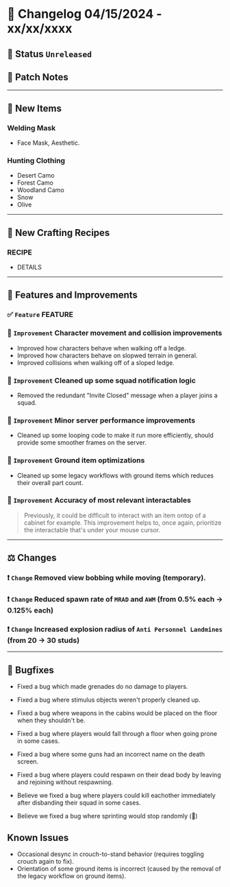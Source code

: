 # :bookmark_tabs:  Changelog 04/15/2024 - xx/xx/xxxx

## :red_circle: Status `Unreleased`
<!-- ## :green_circle: Status `Released` -->

## :speech_balloon: Patch Notes

________

## :gun: New Items

### Welding Mask
- Face Mask, Aesthetic.

### Hunting Clothing
- Desert Camo
- Forest Camo
- Woodland Camo
- Snow
- Olive

________

## :thread: New Crafting Recipes

### RECIPE
- DETAILS

________

## :loudspeaker: Features and Improvements


### :white_check_mark: `Feature` FEATURE

### :arrow_up_small: `Improvement` Character movement and collision improvements
- Improved how characters behave when walking off a ledge.
- Improved how characters behave on slopwed terrain in general.
- Improved collisions when walking off of a sloped ledge.

### :arrow_up_small: `Improvement` Cleaned up some squad notification logic
- Removed the redundant "Invite Closed" message when a player joins a squad.

### :arrow_up_small: `Improvement` Minor server performance improvements
- Cleaned up some looping code to make it run more efficiently, should provide some smoother frames on the server.

### :arrow_up_small: `Improvement` Ground item optimizations
- Cleaned up some legacy workflows with ground items which reduces their overall part count.

### :arrow_up_small: `Improvement` Accuracy of most relevant interactables
> Previously, it could be difficult to interact with an item ontop of a cabinet for example.
> This improvement helps to, once again, prioritize the interactable that's under your mouse cursor.

________

## :balance_scale: Changes

### :exclamation: `Change` Removed view bobbing while moving (temporary).

### :exclamation: `Change` Reduced spawn rate of `MRAD` and `AWM` (from 0.5% each -> 0.125% each)

### :exclamation: `Change` Increased explosion radius of `Anti Personnel Landmines` (from 20 -> 30 studs)

________

## :bug: Bugfixes
- Fixed a bug which made grenades do no damage to players.
- Fixed a bug where stimulus objects weren't properly cleaned up.
- Fixed a bug where weapons in the cabins would be placed on the floor when they shouldn't be.
- Fixed a bug where players would fall through a floor when going prone in some cases.
- Fixed a bug where some guns had an incorrect name on the death screen.
- Fixed a bug where players could respawn on their dead body by leaving and rejoining without respawning.

- Believe we fixed a bug where players could kill eachother immediately after disbanding their squad in some cases.
- Believe we fixed a bug where sprinting would stop randomly (🤞)

## Known Issues
- Occasional desync in crouch-to-stand behavior (requires toggling crouch again to fix).
- Orientation of some ground items is incorrect (caused by the removal of the legacy workflow on ground items).
